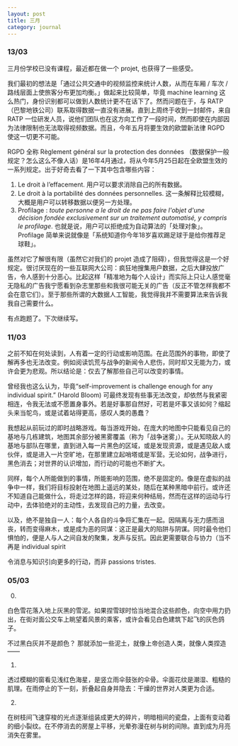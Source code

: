 ```yaml
---
layout: post
title: 三月
category: journal
---
```

### 13/03
三月份学校已没有课程，最近都在做一个 projet, 也获得了一些感受。

我们最初的想法是「通过公共交通中的视频监控来统计人数，从而在车厢 / 车次 / 路线层面上使旅客分布更加均衡。」做起来比较简单，毕竟 machine learning 这么热门，身份识别都可以做到人数统计更不在话下了。然而问题在于，与 RATP （巴黎地铁公司）联系取得数据一直没有进展。直到上周终于收到一封邮件，来自 RATP 一位研发人员，说他们团队也在这方向工作了一段时间，然而即使在内部因为法律限制也无法取得视频数据。而且，今年五月将要生效的欧盟新法律 RGPD 使这一切更不可能。

RGPD 全称 Règlement général sur la protection des données （数据保护一般规定？怎么这么不像人话）是16年4月通过，将从今年5月25日起在全欧盟生效的一系列规定。出于好奇去看了一下其中包含哪些内容：

1. Le droit à l’effacement. 用户可以要求消除自己的所有数据。
2. Le droit à la portabilité des données personnelles. 这一条解释比较模糊，大概是用户可以转移数据以便另一方处理。
3. Profilage : _toute personne a le droit de ne pas faire l'objet d'une décision fondée exclusivement sur un traitement automatisé, y compris le profilage_. 也就是说，用户可以拒绝成为自动算法的「处理对象」。Profilage 简单来说就像是「系统知道你今年18岁喜欢踢足球于是给你推荐足球鞋」。

虽然对它了解很有限（虽然它对我们的 projet 造成了阻碍），但我觉得这是一个好规定。很讨厌现在的一些互联网大公司：疯狂地搜集用户数据，之后大肆投放广告，令人感到十分恶心。比起这样「精准地为每个人设计」而实际上只让人感觉毫无隐私的广告我宁愿看到杂志里那些和我很可能无关的广告（反正不管怎样我都不会在意它们）。至于那些所谓的大数据人工智能，我觉得我并不需要算法来告诉我我自己需要什么。

有点跑题了。下次继续写。


### 11/03
之前不知在何处读到，人有着一定的行动或影响范围。在此范围外的事物，即使了解再多也无法改变。例如阅读饥荒与战争的新闻令人悲伤，同时却又无能为力，或许会更为悲观。所以结论是：仅去了解那些自己可以改变的事情。

曾经我也这么认为，毕竟“self-improvement is challenge enough for any individual spirit.” (Harold Bloom) 可最终发现有些事无法改变，却依然与我紧密相连，令我无法或不愿置身事外。若是好事那自然好，可若是坏事又该如何？缩起头来当鸵鸟，或是试着站得更高，感叹人类的愚蠢？

我想起从前玩过的即时战略游戏。每当游戏开始，在庞大的地图中只能看见自己的基地与几栋建筑，地图其余部分被黑雾覆盖（称为「战争迷雾」）。无从知晓敌人的基地与部队在哪里，直到进入每一片黑色的区域，或是发现资源，或是遇见敌人或伙伴，或是进入一片空旷地，在那里建立起哨塔或是军营。无论如何，战争进行，黑色消去；对世界的认识增加，而行动的可能也不断扩大。

同样，每个人所能做到的事情，所能影响的范围，绝不是固定的。像是在虚拟的战争中一样，我们将目标投射在地图上遥远的某处，随后在某种黑暗中前行。或许还不知道自己能做什么，将走过怎样的路，将迎来何种结局，然而在这样的运动与行动中，去体验绝对的主动性，去发现自己的力量，去改变。

以及，绝不是独自一人：每个人各自的斗争将汇集在一起。因隔离与无力感而沮丧，转而变得麻木，或是成为恶的同谋：这正是最大的陷阱与阴谋。同时最令他们惧怕的，便是人与人之间自发的聚集，发声与反抗。因此更需要联合与协力（当不再是 individual spirit

令消息与知识引向更多的行动，而非 passions tristes.

### 05/03
0.
白色雪花落入地上灰黑的雪泥。如果捏雪球时恰当地混合这些颜色，向空中用力扔出，在街对面公交车上眺望着风景的乘客，或许会看见白色建筑下起飞的灰色鸽子。

不过黑白灰并不是颜色？
那就添加一些泥土，就像上帝创造人类，就像人类捏造——

1.
透过模糊的窗看见浅红色海星，是竖立雨伞鼓张的伞骨。伞面花纹是潮湿、粗糙的肌理。在雨停止的下一刻，折叠起自身并隐去：干燥的世界对人类更为合适。

2.
在树枝间飞速穿梭的光点逐渐组装成更大的碎片，明暗相间的瓷盘，上面有变动着的细小裂纹。在不停消去的房屋上平移，光晕弥漫在树与树的间隙。直到成为月亮消失在雾里。
